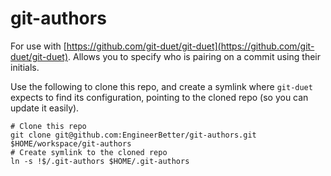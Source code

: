 # git-authors

For use with [https://github.com/git-duet/git-duet](https://github.com/git-duet/git-duet). Allows you to specify who is pairing on a commit using their initials.

Use the following to clone this repo, and create a symlink where `git-duet` expects to find its configuration, pointing to the cloned repo (so you can update it easily).

```shell
# Clone this repo
git clone git@github.com:EngineerBetter/git-authors.git $HOME/workspace/git-authors
# Create symlink to the cloned repo
ln -s !$/.git-authors $HOME/.git-authors
```
